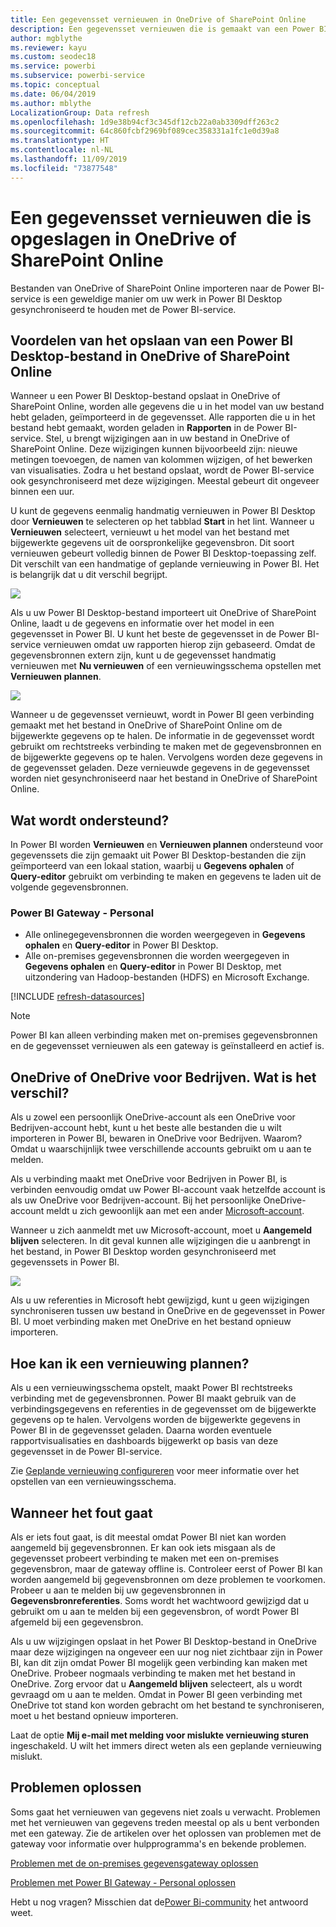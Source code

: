 ```yaml
---
title: Een gegevensset vernieuwen in OneDrive of SharePoint Online
description: Een gegevensset vernieuwen die is gemaakt van een Power BI Desktop-bestand in OneDrive of in SharePoint Online
author: mgblythe
ms.reviewer: kayu
ms.custom: seodec18
ms.service: powerbi
ms.subservice: powerbi-service
ms.topic: conceptual
ms.date: 06/04/2019
ms.author: mblythe
LocalizationGroup: Data refresh
ms.openlocfilehash: 1d9e38b94cf3c345df12cb22a0ab3309dff263c2
ms.sourcegitcommit: 64c860fcbf2969bf089cec358331a1fc1e0d39a8
ms.translationtype: HT
ms.contentlocale: nl-NL
ms.lasthandoff: 11/09/2019
ms.locfileid: "73877548"
---
```

# <a name="refresh-a-dataset-stored-on-onedrive-or-sharepoint-online"></a>Een gegevensset vernieuwen die is opgeslagen in OneDrive of SharePoint Online
Bestanden van OneDrive of SharePoint Online importeren naar de Power BI-service is een geweldige manier om uw werk in Power BI Desktop gesynchroniseerd te houden met de Power BI-service.

## <a name="advantages-of-storing-a-power-bi-desktop-file-on-onedrive-or-sharepoint-online"></a>Voordelen van het opslaan van een Power BI Desktop-bestand in OneDrive of SharePoint Online
Wanneer u een Power BI Desktop-bestand opslaat in OneDrive of SharePoint Online, worden alle gegevens die u in het model van uw bestand hebt geladen, geïmporteerd in de gegevensset. Alle rapporten die u in het bestand hebt gemaakt, worden geladen in **Rapporten** in de Power BI-service. Stel, u brengt wijzigingen aan in uw bestand in OneDrive of SharePoint Online. Deze wijzigingen kunnen bijvoorbeeld zijn: nieuwe metingen toevoegen, de namen van kolommen wijzigen, of het bewerken van visualisaties. Zodra u het bestand opslaat, wordt de Power BI-service ook gesynchroniseerd met deze wijzigingen. Meestal gebeurt dit ongeveer binnen een uur.

U kunt de gegevens eenmalig handmatig vernieuwen in Power BI Desktop door **Vernieuwen** te selecteren op het tabblad **Start** in het lint. Wanneer u **Vernieuwen** selecteert, vernieuwt u het model van het bestand met bijgewerkte gegevens uit de oorspronkelijke gegevensbron. Dit soort vernieuwen gebeurt volledig binnen de Power BI Desktop-toepassing zelf. Dit verschilt van een handmatige of geplande vernieuwing in Power BI. Het is belangrijk dat u dit verschil begrijpt.

![](media/refresh-desktop-file-onedrive/pbix-refresh.png)

Als u uw Power BI Desktop-bestand importeert uit OneDrive of SharePoint Online, laadt u de gegevens en informatie over het model in een gegevensset in Power BI. U kunt het beste de gegevensset in de Power BI-service vernieuwen omdat uw rapporten hierop zijn gebaseerd. Omdat de gegevensbronnen extern zijn, kunt u de gegevensset handmatig vernieuwen met **Nu vernieuwen** of een vernieuwingsschema opstellen met **Vernieuwen plannen**. 

![](media/refresh-desktop-file-onedrive/powerbi-service-refresh.png)

Wanneer u de gegevensset vernieuwt, wordt in Power BI geen verbinding gemaakt met het bestand in OneDrive of SharePoint Online om de bijgewerkte gegevens op te halen. De informatie in de gegevensset wordt gebruikt om rechtstreeks verbinding te maken met de gegevensbronnen en de bijgewerkte gegevens op te halen. Vervolgens worden deze gegevens in de gegevensset geladen. Deze vernieuwde gegevens in de gegevensset worden niet gesynchroniseerd naar het bestand in OneDrive of SharePoint Online.

## <a name="whats-supported"></a>Wat wordt ondersteund?
In Power BI worden **Vernieuwen** en **Vernieuwen plannen** ondersteund voor gegevenssets die zijn gemaakt uit Power BI Desktop-bestanden die zijn geïmporteerd van een lokaal station, waarbij u **Gegevens ophalen** of **Query-editor** gebruikt om verbinding te maken en gegevens te laden uit de volgende gegevensbronnen.

### <a name="power-bi-gateway---personal"></a>Power BI Gateway - Personal
* Alle onlinegegevensbronnen die worden weergegeven in **Gegevens ophalen** en **Query-editor** in Power BI Desktop.
* Alle on-premises gegevensbronnen die worden weergegeven in **Gegevens ophalen** en **Query-editor** in Power BI Desktop, met uitzondering van Hadoop-bestanden (HDFS) en Microsoft Exchange.

<!-- Refresh Data sources-->
[!INCLUDE [refresh-datasources](./includes/refresh-datasources.md)]

> [!NOTE]
> Power BI kan alleen verbinding maken met on-premises gegevensbronnen en de gegevensset vernieuwen als een gateway is geïnstalleerd en actief is.
> 
> 

## <a name="onedrive-or-onedrive-for-business-whats-the-difference"></a>OneDrive of OneDrive voor Bedrijven. Wat is het verschil?
Als u zowel een persoonlijk OneDrive-account als een OneDrive voor Bedrijven-account hebt, kunt u het beste alle bestanden die u wilt importeren in Power BI, bewaren in OneDrive voor Bedrijven. Waarom? Omdat u waarschijnlijk twee verschillende accounts gebruikt om u aan te melden.

Als u verbinding maakt met OneDrive voor Bedrijven in Power BI, is verbinden eenvoudig omdat uw Power BI-account vaak hetzelfde account is als uw OneDrive voor Bedrijven-account. Bij het persoonlijke OneDrive-account meldt u zich gewoonlijk aan met een ander [Microsoft-account](https://account.microsoft.com).

Wanneer u zich aanmeldt met uw Microsoft-account, moet u **Aangemeld blijven** selecteren. In dit geval kunnen alle wijzigingen die u aanbrengt in het bestand, in Power BI Desktop worden gesynchroniseerd met gegevenssets in Power BI.

![](media/refresh-desktop-file-onedrive/refresh_signin_keepmesignedin.png)

Als u uw referenties in Microsoft hebt gewijzigd, kunt u geen wijzigingen synchroniseren tussen uw bestand in OneDrive en de gegevensset in Power BI. U moet verbinding maken met OneDrive en het bestand opnieuw importeren.

## <a name="how-do-i-schedule-refresh"></a>Hoe kan ik een vernieuwing plannen?
Als u een vernieuwingsschema opstelt, maakt Power BI rechtstreeks verbinding met de gegevensbronnen. Power BI maakt gebruik van de verbindingsgegevens en referenties in de gegevensset om de bijgewerkte gegevens op te halen. Vervolgens worden de bijgewerkte gegevens in Power BI in de gegevensset geladen. Daarna worden eventuele rapportvisualisaties en dashboards bijgewerkt op basis van deze gegevensset in de Power BI-service.

Zie [Geplande vernieuwing configureren](refresh-scheduled-refresh.md) voor meer informatie over het opstellen van een vernieuwingsschema.

## <a name="when-things-go-wrong"></a>Wanneer het fout gaat
Als er iets fout gaat, is dit meestal omdat Power BI niet kan worden aangemeld bij gegevensbronnen. Er kan ook iets misgaan als de gegevensset probeert verbinding te maken met een on-premises gegevensbron, maar de gateway offline is. Controleer eerst of Power BI kan worden aangemeld bij gegevensbronnen om deze problemen te voorkomen. Probeer u aan te melden bij uw gegevensbronnen in **Gegevensbronreferenties**. Soms wordt het wachtwoord gewijzigd dat u gebruikt om u aan te melden bij een gegevensbron, of wordt Power BI afgemeld bij een gegevensbron.

Als u uw wijzigingen opslaat in het Power BI Desktop-bestand in OneDrive maar deze wijzigingen na ongeveer een uur nog niet zichtbaar zijn in Power BI, kan dit zijn omdat Power BI mogelijk geen verbinding kan maken met OneDrive. Probeer nogmaals verbinding te maken met het bestand in OneDrive. Zorg ervoor dat u **Aangemeld blijven** selecteert, als u wordt gevraagd om u aan te melden. Omdat in Power BI geen verbinding met OneDrive tot stand kon worden gebracht om het bestand te synchroniseren, moet u het bestand opnieuw importeren.

Laat de optie **Mij e-mail met melding voor mislukte vernieuwing sturen** ingeschakeld. U wilt het immers direct weten als een geplande vernieuwing mislukt.

## <a name="troubleshooting"></a>Problemen oplossen
Soms gaat het vernieuwen van gegevens niet zoals u verwacht. Problemen met het vernieuwen van gegevens treden meestal op als u bent verbonden met een gateway. Zie de artikelen over het oplossen van problemen met de gateway voor informatie over hulpprogramma's en bekende problemen.

[Problemen met de on-premises gegevensgateway oplossen](service-gateway-onprem-tshoot.md)

[Problemen met Power BI Gateway - Personal oplossen](service-admin-troubleshooting-power-bi-personal-gateway.md)

Hebt u nog vragen? Misschien dat de[Power Bi-community](https://community.powerbi.com/) het antwoord weet.

